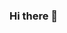 ### Hi there 👋

<!--
**eltrompazo/eltrompazo** is a ✨ _special_ ✨ repository because its `README.md` (this file) appears on your GitHub profile.

👋 Hi, I'm @eltrompazo
👀 I'm interested in cybersecurity 
🌱 I'm currently learning as a self-taught in Cybersecurity 
💞️ I'm looking to collaborate on interesting projects, I currently have a large number (56) of pwn machines in Hack The Box. 
📫 How to contact me... there is always a link on how to contact me on Telegram, but my world is in Spanish if you need help.


__________________________________________________________________________________________________________________________________________


Hola , si deseas contactarme, puedes encontrarme por telegram (t.me/eltrom_pazo) en horario hábil (lunes a viernes)

Fines de semana son dedicados a mi familia.

Saludos Eltrom_pazo
-->
